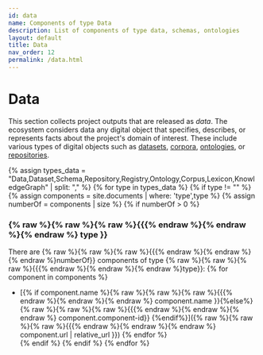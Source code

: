 ```yaml
---
id: data
name: Components of type Data
description: List of components of type data, schemas, ontologies
layout: default
title: Data
nav_order: 12
permalink: /data.html
---
```


# Data

This section collects project outputs that are released as *data*.
The ecosystem considers data any digital object that specifies, describes, or represents facts about the project's domain of interest.
These include various types of digital objects such as [datasets](#dataset), [corpora](#corpus), [ontologies](#ontology), or [repositories](#repository).

<div id="chart_container_data"></div>
<script>
anychart.onDocumentReady(function() {
    // set the data
    var data = [
        {x: "Corpus", value: 1},
        {x: "Dataset", value: 4},
        {x: "KnowledgeGraph", value: 1},
        {x: "Lexicon", value: 1},
        {x: "Ontology", value: 6},
        {x: "Repository", value: 4},
        {x: "Schema", value: 2}
    ];
    // create the chart
    var chart = anychart.pie3d();
    // set the chart title
    // chart.title("Polifonia Project Components by Type");
	// add the data
    chart.data(data);
	// sort elements
    chart.sort("desc");  
	// set legend position
    chart.legend().position("right");
	// set items layout
    chart.legend().itemsLayout("vertical");
	// display the chart in the container
    chart.container('chart_container_data');
    chart.draw();
  });
  </script>

{% assign types_data = "Data,Dataset,Schema,Repository,Registry,Ontology,Corpus,Lexicon,KnowledgeGraph" | split: "," %}
{% for type in types_data %}
{% if type != "" %}
{% assign components =  site.documents  | where: 'type',type %}
{% assign numberOf = components | size %}
{% if numberOf > 0 %}
### {% raw %}{% raw %}{% raw %}{{{% endraw %}{% endraw %}{% endraw %} type }}

There are {% raw %}{% raw %}{% raw %}{{{% endraw %}{% endraw %}{% endraw %}numberOf}} components of type {% raw %}{% raw %}{% raw %}{{{% endraw %}{% endraw %}{% endraw %}type}}:
	{% for component in components %}
- [{% if component.name %}{% raw %}{% raw %}{% raw %}{{{% endraw %}{% endraw %}{% endraw %} component.name }}{%else%}{% raw %}{% raw %}{% raw %}{{{% endraw %}{% endraw %}{% endraw %} component.component-id}} {%endif%}]({% raw %}{% raw %}{% raw %}{{{% endraw %}{% endraw %}{% endraw %} component.url | relative_url }})	{% endfor %}	
{% endif %}
{% endif %}
{% endfor %}
